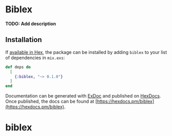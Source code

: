 # Biblex

**TODO: Add description**

## Installation

If [available in Hex](https://hex.pm/docs/publish), the package can be installed
by adding `biblex` to your list of dependencies in `mix.exs`:

```elixir
def deps do
  [
    {:biblex, "~> 0.1.0"}
  ]
end
```

Documentation can be generated with [ExDoc](https://github.com/elixir-lang/ex_doc)
and published on [HexDocs](https://hexdocs.pm). Once published, the docs can
be found at [https://hexdocs.pm/biblex](https://hexdocs.pm/biblex).

# biblex
